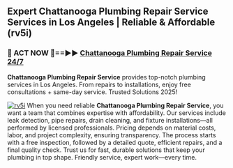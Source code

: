 ## Expert Chattanooga Plumbing Repair Service Services in Los Angeles | Reliable & Affordable (rv5i)  

<h3>🚿 ACT NOW 🌟==►► <a href="https://tinyurl.com/2ne6vx2x" rel="nofollow">Chattanooga Plumbing Repair Service 24/7</a></h3>

**Chattanooga Plumbing Repair Service** provides top-notch plumbing services in Los Angeles. From repairs to installations, enjoy free consultations + same-day service. Trusted Solutions 2025!

[![rv5i](https://i.imgur.com/4PFF4AK.jpeg)](https://tinyurl.com/2ne6vx2x)
When you need reliable **Chattanooga Plumbing Repair Service**, you want a team that combines expertise with affordability. Our services include leak detection, pipe repairs, drain cleaning, and fixture installations—all performed by licensed professionals. Pricing depends on material costs, labor, and project complexity, ensuring transparency. The process starts with a free inspection, followed by a detailed quote, efficient repairs, and a final quality check. Trust us for fast, durable solutions that keep your plumbing in top shape. Friendly service, expert work—every time.